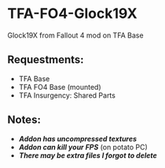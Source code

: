 # TFA-FO4-Glock19X
Glock19X from Fallout 4 mod on TFA Base

## Requestments:
* TFA Base
* TFA FO4 Base (mounted)
* TFA Insurgency: Shared Parts

## Notes:
* ***Addon has uncompressed textures***
* ***Addon can kill your FPS*** (on potato PC)
* ***There may be extra files I forgot to delete***
